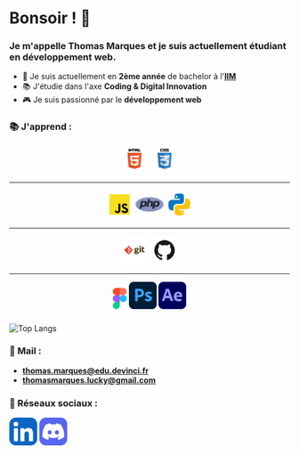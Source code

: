 <!-- Présentation personnelle sur Github -->

# Bonsoir ! 👋

### Je m'appelle **Thomas Marques** et je suis actuellement étudiant en développement web.

* 🏫 Je suis actuellement en **2ème année** de bachelor à l'[**IIM**](https://iim.fr)
* 📚 J'étudie dans l'axe **Coding & Digital Innovation**
* 🎮 Je suis passionné par le **développement web**


### 📚 J'apprend :

<div align="center">
<img src="./logos/html.svg" alt="html" width="50">
<img src="./logos/css.svg" alt="css" width="50"><hr>
<img src="./logos/javascript.svg" alt="js" width="50">
<img src="./logos/php.png" alt="php" width="50">
<img src="./logos/python.svg" alt="python" width="50"><hr>
<img src="./logos/git.svg" alt="git" width="50">
<img src="./logos/github.svg" alt="github" width="50"><hr>
<img src="./logos/figma.png" alt="figma" width="25">
<img src="./logos/photoshop.png" alt="ps" width="50">
<img src="./logos/after-effects.png" alt="ae" width="50">
</div>

###

![Top Langs](https://github-readme-stats.vercel.app/api/top-langs/?username=MarquesThomasCoding&layout=compact&theme=dark&hide_border=true)

### 📧 Mail :
* **thomas.marques@edu.devinci.fr**
* **thomasmarques.lucky@gmail.com**

### 🔗 Réseaux sociaux :

<a href="https://linkedin.com/in/marquesthomas"><img src="./logos/LinkedIn.svg" alt="LinkedIn" width="50"></a>
<a href="https://discord.bio/thomluck"><img src="./logos/discord.svg" alt="Discord" width="50"></a>